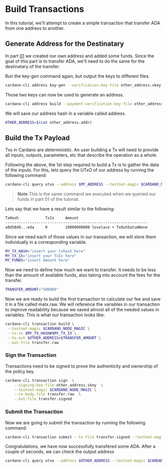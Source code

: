 # Build Transactions

In this tutorial, we'll attempt to create a simple transaction that transfer ADA from one address to another.

## Generate Address for the Destinatary

In part [01](./01-account-management.md) we created our own address and added some funds. Since the goal of this part is to transfer ADA, we'll need to do the same for the destinatary of the transfer.

Run the key-gen command again, but output the keys to different files.

```sh
cardano-cli address key-gen --verification-key-file other_address.vkey --signing-key-file other_address.skey
```

Those two keys can now be used to generate an address.

```sh
cardano-cli address build --payment-verification-key-file other_address.vkey --out-file other_address.addr --testnet-magic $CARDANO_NODE_MAGIC
```

We will save our address hash in a variable called address.

```sh
OTHER_ADDRESS=$(cat other_address.addr)
```

## Build the Tx Payload

Txs in Cardano are deterministic. An user building a Tx will need to provide all inputs, outputs, parameters, etc that describe the operation as a whole.

Following the above, the 1st step required to build a Tx is to gather the data of the inputs. For this, lets query the UTxO of our address by running the following command:

```sh
cardano-cli query utxo --address $MY_ADDRESS --testnet-magic $CARDANO_NODE_MAGIC
```

> **Note**
> This is the same command we executed when we queried our funds in part 01 of the tutorial.

Lets say that we have a result similar to the following:

```sh
TxHash            TxIx     Amount
----------------------------------------------------------------
a8d58d9...eda     0        10000000000 lovelace + TxOutDatumNone
```

Since we need each of those values in our transaction, we will store them individually in a corresponding variable.

```sh
MY_TX_HASH="insert your txhash here"
MY_TX_IX="insert your TxIx here"
MY_FUNDS="insert Amount here"
```

Now we need to define how much we want to transfer. It needs to be less than the amount of available funds, also taking into account the fees for the transfer.

```sh
TRANSFER_AMOUNT="500000"
```

Now we are ready to build the first transaction to calculate our fee and save it in a file called matx.raw. We will reference the variables in our transaction to improve readability because we saved almost all of the needed values in variables. This is what our transaction looks like:

```sh
cardano-cli transaction build \
 --testnet-magic $CARDANO_NODE_MAGIC \
 --tx-in $MY_TX_HASH#$MY_TX_IX \
 --tx-out $OTHER_ADDRESS+$TRANSFER_AMOUNT \
 --out-file transfer.raw
```

### Sign the Transaction

Transactions need to be signed to prove the authenticity and ownership of the policy key.

```sh
cardano-cli transaction sign  \
    --signing-key-file other_address.skey  \
    --testnet-magic $CARDANO_NODE_MAGIC \
    --tx-body-file transfer.raw  \
    --out-file transfer.signed
```

### Submit the Transaction

Now we are going to submit the transaction by running the following command:

```sh
cardano-cli transaction submit --tx-file transfer.signed --testnet-magic $CARDANO_NODE_MAGIC
```

Congratulations, we have now successfully transfered some ADA. After a couple of seconds, we can check the output address

```sh
cardano-cli query utxo --address $OTHER_ADDRESS --testnet-magic $CARDANO_NODE_MAGIC
```